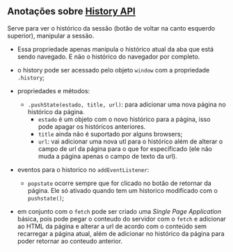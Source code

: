 ## Anotações sobre [History API](https://developer.mozilla.org/pt-BR/docs/Web/API/History)

Serve para ver o histórico da sessão (botão de voltar na canto esquerdo superior), manipular a sessão. 

- Essa propriedade apenas manipula o histórico atual da aba que está sendo navegado. E não o histórico do navegador por completo.

- o history pode ser acessado pelo objeto `window` com a propriedade `.history`;

- propriedades e métodos: 
  - `.pushState(estado, title, url)`: para adicionar uma nova página no histórico da página.
    - `estado` é um objeto com o novo histórico para a página, isso pode apagar os históricos anteriores.
    - `title` ainda não é suportado por alguns browsers;
    - `url`: vai adicionar uma nova utl para o histórico além de alterar o campo de url da página para o que for especificado (ele não muda a página apenas o campo de texto da url).

- eventos para o historico no `addEventListener`:
  - `popstate` ocorre sempre que for clicado no botão de retornar da página. Ele só ativado quando tem um historico modificado com o `pushstate()`;

- em conjunto com o `fetch` pode ser criado uma _Single Page Application_ básica, pois pode pegar o conteudo do servidor com o `fetch` e adicionar ao HTML da página e alterar a url de acordo com o conteúdo sem recarregar a página atual, além de adicionar no histórico da página para poder retornar ao conteudo anterior.